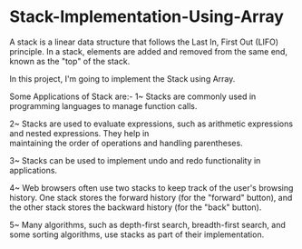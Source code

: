 # Stack-Implementation-Using-Array
A stack is a linear data structure that follows the Last In, First Out (LIFO) principle. In a stack, elements are added and removed from the same end, known as the "top" of the stack.

In this project, I'm going to implement the Stack using Array. 

Some Applications of Stack are:-
1~ Stacks are commonly used in programming languages to manage function calls.

2~ Stacks are used to evaluate expressions, such as arithmetic expressions and nested expressions. They help in    
   maintaining the order of operations and handling parentheses.

3~ Stacks can be used to implement undo and redo functionality in applications. 

4~ Web browsers often use two stacks to keep track of the user's browsing history. One stack stores the forward history 
   (for the "forward" button), and the other stack stores the backward history (for the "back" button).

5~ Many algorithms, such as depth-first search, breadth-first search, and some sorting algorithms, use stacks as part of 
   their implementation.
